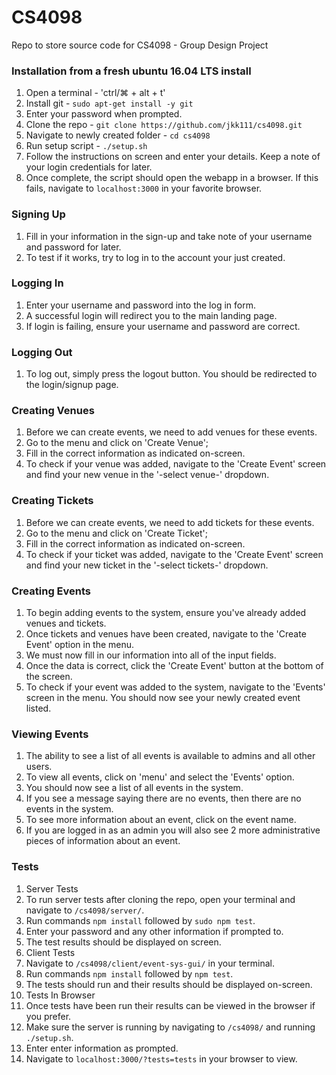 # CS4098
Repo to store source code for CS4098 - Group Design Project

### Installation from a fresh ubuntu 16.04 LTS install
1. Open a terminal - 'ctrl/⌘ + alt + t'
2. Install git - ```sudo apt-get install -y git```
3. Enter your password when prompted.
4. Clone the repo - ```git clone https://github.com/jkk111/cs4098.git```
5. Navigate to newly created folder - ```cd cs4098```
6. Run setup script - ```./setup.sh```
7. Follow the instructions on screen and enter your details. Keep a note of your login credentials for later.
8. Once complete, the script should open the webapp in a browser. If this fails, navigate to ```localhost:3000``` in your favorite browser.

### Signing Up
1. Fill in your information in the sign-up and take note of your username and password for later.
2. To test if it works, try to log in to the account your just created.

### Logging In
1. Enter your username and password into the log in form.
2. A successful login will redirect you to the main landing page.
3. If login is failing, ensure your username and password are correct.

### Logging Out
1. To log out, simply press the logout button. You should be redirected to the login/signup page.

### Creating Venues
1. Before we can create events, we need to add venues for these events.
2. Go to the menu and click on 'Create Venue';
3. Fill in the correct information as indicated on-screen.
4. To check if your venue was added, navigate to the 'Create Event' screen and find your new venue in the '-select venue-' dropdown.

### Creating Tickets
1. Before we can create events, we need to add tickets for these events.
2. Go to the menu and click on 'Create Ticket';
3. Fill in the correct information as indicated on-screen.
4. To check if your ticket was added, navigate to the 'Create Event' screen and find your new ticket in the '-select tickets-' dropdown.

### Creating Events
1.  To begin adding events to the system, ensure you've already added venues and tickets.
2.  Once tickets and venues have been created, navigate to the 'Create Event' option in the menu.
3.  We must now fill in our information into all of the input fields.
4. Once the data is correct, click the 'Create Event' button at the bottom of the screen.
5. To check if your event was added to the system, navigate to the 'Events' screen in the menu. You should now see your newly created event listed.

### Viewing Events
1. The ability to see a list of all events is available to admins and all other users.
2. To view all events, click on 'menu' and select the 'Events' option.
3. You should now see a list of all events in the system.
5. If you see a message saying there are no events, then there are no events in the system.
6. To see more information about an event, click on the event name.
7. If you are logged in as an admin you will also see 2 more administrative pieces of information about an event.

### Tests
1. Server Tests
  1. To run server tests after cloning the repo, open your terminal and navigate to ```/cs4098/server/```.
  2. Run commands ```npm install``` followed by ```sudo npm test```.
  3. Enter your password and any other information if prompted to.
  4. The test results should be displayed on screen.
2. Client Tests
  1. Navigate to ```/cs4098/client/event-sys-gui/``` in your terminal.
  2. Run commands ```npm install``` followed by ```npm test```.
  3. The tests should run and their results should be displayed on-screen.
3. Tests In Browser
  1. Once tests have been run their results can be viewed in the browser if you prefer.
  2. Make sure the server is running by navigating to ```/cs4098/``` and running ```./setup.sh```.
  3. Enter enter information as prompted.
  4. Navigate to ```localhost:3000/?tests=tests``` in your browser to view.
